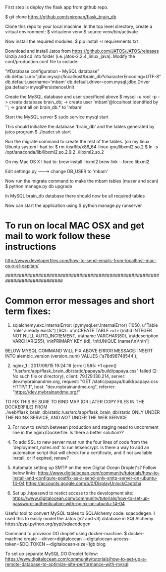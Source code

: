 First step is deploy the flask app from github repo. 

$ git clone https://github.com/spiropan/flask_brain_db

Clone this repo to your local machine. In the top level directory, create a virtual environment:
$ virtualenv venv
$ source venv/bin/activate

Now install the required modules:
$ pip install -r requirements.txt

Download and install Jatos from https://github.com/JATOS/JATOS/releases
Unzip and cd into folder (i.e. jatos-2.2.4_linux_java).
Modify the conf/production.conf file to include:

"#Database configuration - MySQL database"
db.default.url="jdbc:mysql://localhost/brain_db?characterEncoding=UTF-8"
db.default.username='mbam'
db.default.driver=com.mysql.jdbc.Driver
jpa.default=mysqlPersistenceUnit

Create the MySQL database and user specificed above
$ mysql -u root -p
-> create database brain_db;
-> create user 'mbam'@localhost identified by '';
-> grant all on brain_db.* to 'mbam'

Start the MySQL server
$ sudo service mysql start

This should initialize the database 'brain_db' and the tables generated by jatos program
$ ./loader.sh start

Run the migrate command to create the rest of the tables. 
(on my linux Ubuntu system I had to:
$ rm /usr/lib/x86_64-linux-gnu/libxml2.so.2
$ ln -s /opt/anaconda/lib/libxml2.so.2.9.2 ./libxml2.so.2

On my Mac OS X I had to:
brew install libxml2
brew link --force libxml2

Edit settings.py
---> change DB_USER to 'mbam'

Now run the migrate command to make the mbam tables (muser and scan)
$ python manage.py db upgrade

In MySQL brain_db database there should now be all required tables 

Now can start the application using
$ python manage.py runserver


# To run on local MAC OSX and get mail to work follow these instructions
http://www.developerfiles.com/how-to-send-emails-from-localhost-mac-os-x-el-capitan/

#############################################################################
# Common error messages and short term fixes:
1) sqlalchemy.exc.InternalError: (pymysql.err.InternalError) (1050, u"Table 'role' already exists") [SQL: u'\nCREATE TABLE `role` (\n\tid INTEGER NOT NULL AUTO_INCREMENT, \n\tname VARCHAR(80), \n\tdescription VARCHAR(255), \n\tPRIMARY KEY (id), \n\tUNIQUE (name)\n)\n\n']

BELOW MYSQL COMMAND WILL FIX ABOVE ERROR MESSAGE:
INSERT INTO alembic_version (version_num) VALUES ('a78d98748544');

2) nginx_1  | 2017/09/15 19:24:16 [error] 5#5: *1 open() "/usr/src/app/flask_brain_db/static/papaya/build/papaya.css" failed (2: No such file or directory), client: 79.129.130.214, server: dev.mybrainandme.org, request: "GET /static/papaya/build/papaya.css HTTP/1.1", host: "dev.mybrainandme.org", referrer: "https://dev.mybrainandme.org/"

TO FIX THIS BE SURE TO BIND MAP (OR LATER COPY FILES IN THE DOCKERFILE) FROM ./web/flask_brain_db/static:/usr/src/app/flask_brain_db/static ONLY UNDER THE
NGINX SERVICE, AND *NOT* UNDER THE WEB SERVICE

3) For now to switch between production and staging need to uncomment line in the nginx/Dockerfile. Is there a better solution??

4) To add SSL to new server must run the four lines of code from the 'deployment_notes.md' to run letsencrypt. Is there a way to add an automation script that will check for 
a certificate, and if not available install, or if expired, renew?

5) Automate setting up SMTP on the new Digital Ocean Droplet's? Follow below links:
https://www.digitalocean.com/community/tutorials/how-to-install-and-configure-postfix-as-a-send-only-smtp-server-on-ubuntu-14-04
https://accounts.google.com/b/0/DisplayUnlockCaptcha

6) Set up .htpasswd to restict access to the development site:
https://www.digitalocean.com/community/tutorials/how-to-set-up-password-authentication-with-nginx-on-ubuntu-14-04


Useful tool to convert MySQL tables to SQLAlchemy code: 
sqacodegen. I used this to easily model the Jatos (v2 and v3) database in SQLAlchemy. 
https://pypi.python.org/pypi/sqlacodegen

Command to provision DO droplet using docker-machine:
$ docker-machine create --driver=digitalocean --digitalocean-access-token=$DO_TOKEN --digitalocean-size=1gb blog

To set up separate MySQL DO Droplet follow:
https://www.digitalocean.com/community/tutorials/how-to-set-up-a-remote-database-to-optimize-site-performance-with-mysql

